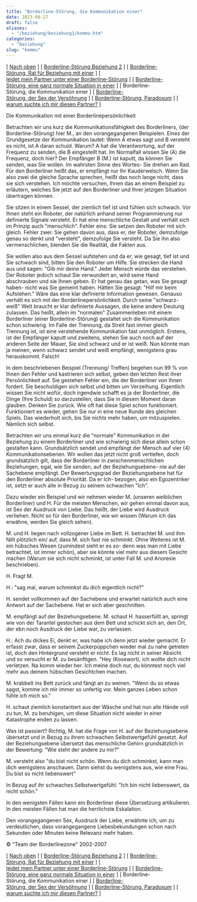 ```yaml
---
title: "Borderline-Störung, die Kommunikation einer"
date: 2023-08-27
draft: false
aliases:
  - "/beziehung/beziehung1/kommu.htm"
categories:
  - "beziehung"
slug: "kommu"
---
```


[ [Nach oben](../beziehung.htm) ] [ [Borderline-Störung Beziehung 2](beziehung1.htm) ] [ [Borderline-Störung, Rat für Beziehung mit einer](../grunds/grunds.htm) ] [ [leidet mein Partner unter einer Borderline-Störung](../ratschl/rat.htm) ] [ [Borderline-Störung, eine ganz normale Situation in einer](../situation1.htm) ] [ Borderline-Störung, die Kommunikation einer ] [ [Borderline-Störung, der Sex der Versöhnung](../../trennung/weinen_schmerz.htm) ] [ [Borderline-Störung, Paradoxum](../paradoxbez/pardoxum.htm) ] [ [warum suchte ich mir diesen Partner?](../../warum_er_sie/warum_partner.htm) ]

Die
Kommunikation mit einer Borderlinepersönlichkeit

Betrachten wir uns kurz die
Kommunikationsfähigkeit des Borderliners, (der Borderline-Störung) hier M., an den vorangegangenen
Beispielen. Eines der Grundgesetze der Kommunikation lautet: Wenn A etwas sagt
und B versteht es nicht, ist A daran schuld. Warum? A hat die Verantwortung, auf
der Frequenz zu senden, die B eingestellt hat. Im Normalfall wissen Sie (A) die
Frequenz, doch hier? Der Empfänger B (M.) ist kaputt, da können Sie senden,
was Sie wollen. Im wahrsten Sinne des Wortes- Sie drehen am Rad. Für den
Borderliner heißt das, er empfängt nur Ihr Kauderwelsch. Wenn Sie also zwei
die gleiche Sprache sprechen, heißt das noch lange nicht, dass sie sich
verstehen. Ich möchte versuchen, Ihnen das an einem Beispiel zu erläutern,
welches Sie jetzt auf den Borderliner und Ihrer jetzigen Situation übertragen können.

Sie sitzen in einem Sessel, der
ziemlich tief ist und fühlen sich schwach. Vor Ihnen steht ein Roboter, der natürlich
anhand seiner Programmierung nur definierte Signale versteht. Er hat eine
menschliche Gestalt und verhält sich im Prinzip auch "menschlich". Fehler
eins: Sie setzen den Roboter mit sich gleich. Fehler zwei: Sie gehen davon aus,
dass er, der Roboter, demzufolge genau so denkt und "versteht", demzufolge
Sie versteht. Da Sie ihn also vermenschlichen, blenden Sie die Realität, die
Fakten aus.

Sie wollen also aus dem Sessel
aufstehen und da er, wie gesagt, tief ist und Sie schwach sind, bitten Sie den
Roboter um Hilfe. Sie strecken die Hand aus und sagen: "Gib mir deine Hand."
Jeder Mensch würde das verstehen. Der Roboter jedoch schaut Sie verwundert an,
wird seine Hand abschrauben und sie Ihnen geben. Er hat genau das getan, was Sie
gesagt haben- nicht was Sie gemeint haben. Hätten Sie gesagt: "Hilf mir beim
Aufstehen." Wäre das eine klar definierte Information gewesen. Genauso
verhält
es sich mit der Borderlinepersönlichkeit. Durch seine "schwarz- weiß" Welt
braucht er klar definierte Aussagen, die keine andere Deutung zulassen. Das heißt,
allein im "normalen" Zusammenleben mit einem Borderliner (einer
Borderline-Störung) gestaltet sich die
Kommunikation schon schwierig. Im Falle der Trennung, da Streit fast immer
gleich Trennung ist, ist eine verstehende Kommunikation fast unmöglich.
Erstens, ist der Empfänger kaputt und zweitens, stehen Sie auch noch auf der
anderen Seite der Mauer, Sie sind schwarz und er ist weiß. Nun könnte man ja
meinen, wenn schwarz sendet und weiß empfängt, wenigstens grau herauskommt.
Falsch!

In dem beschriebenen Beispiel
(Trennung/ Treffen) begehen nun 99 % von Ihnen den Fehler und kastrieren sich
selbst, geben den letzten Rest ihrer Persönlichkeit auf. Sie gestehen Fehler
ein, die der Borderliner von Ihnen fordert. Sie beschuldigen sich selbst und
bitten um Verzeihung. Eigentlich wissen Sie nicht wofür, doch irgendwie schafft
es ja der Borderliner, die Dinge (Ihre Schuld) so darzustellen, dass Sie in
diesem Moment daran glauben. Denken Sie zurück. Wie oft hat diese Spiel schon
funktioniert. Funktioniert es wieder, gehen Sie nur in eine neue Runde des
gleichen Spiels. Das wiederholt sich, bis Sie nichts mehr haben, um
mitzuspielen. Nämlich sich selbst.

Betrachten wir uns einmal kurz
die "normale" Kommunikation in der Beziehung zu einem Borderliner und wie
schwierig sich diese allein schon gestalten kann. Grundsätzlich sendet und empfängt
der Mensch auf vier (4) Kommunikationsebenen. Wir wollen das jetzt nicht groß
vertiefen, doch grundsätzlich gilt, dass der Borderliner in
zwischenmenschlichen Beziehungen, egal, wie Sie senden, auf der Beziehungsebene-
nie auf der Sachebene empfängt. Der Bewertungsgrad der Beziehungsebene hat für
den Borderliner absolute Priorität. Da er Ich- bezogen, also ein Egozentriker ist, setzt er auch alle in Bezug zu seinem
schwachen "Ich".

Dazu wieder ein Beispiel und
wir nehmen wieder M. (unseren weiblichen Borderliner) und H. Für die meisten
Menschen, wir gehen einmal davon aus, ist Sex der Ausdruck von Liebe. Das heißt,
der Liebe wird Ausdruck verliehen. Nicht so für den Borderliner, wie wir wissen
(Warum ich das erwähne, werden Sie gleich sehen).

M. und H. liegen nach
vollzogener Liebe im Bett. H. betrachtet M. und ihm fällt plötzlich ein/ auf,
dass M. sich fast nie schminkt. Ohne Weiteres ist M. ein hübsches Wesen
(zumindest sieht er es so- denn was man mit Liebe betrachtet, ist immer schön),
aber sie könnte viel mehr aus diesem Gesicht machen (Warum sie sich nicht
schminkt, ist unter Fall M. und Anorexie beschrieben).

H. Fragt M.

H.: "sag mal, warum schminkst du dich eigentlich nicht?"

H. sendet vollkommen auf der
Sachebene und erwartet natürlich auch eine Antwort auf der Sachebene. Hat er
sich aber geschnitten.

M. empfängt auf der
Beziehungsebene. M. schaut H. hasserfüllt an, springt wie von der Tarantel
gestochen aus dem Bett und schickt sich an, den Ort, der ebn noch Ausdruck der
Liebe war, zu verlassen.

H.: Ach du dickes Ei, denkt er, was habe ich denn jetzt wieder gemacht. Er
erfasst zwar, dass er seinem Zuckerpüppchen wieder mal zu nahe getreten ist,
doch den Hintergrund versteht er nicht. Es lag nicht in seiner Absicht und so
versucht er M. zu besänftigen. "Hey (Kosewort), ich wollte dich nicht
verletzen. Na komm wieder her. Ich meine doch nur, du könntest noch viel mehr aus deinem hübschen Gesichtchen machen.

M. krabbelt ins Bett zurück
und fängt an zu weinen. "Wenn du so etwas sagst, komme ich mir immer so
unfertig vor. Mein ganzes Leben schon fühle ich mich so."

H. schaut ziemlich konstantiert
aus der Wäsche und hat nun alle Hände voll zu tun, M. zu beruhigen, um diese
Situation nicht wieder in einer Katastrophe enden zu lassen.

Was ist passiert? Richtig, M.
hat die Frage von H. auf der Beziehungsebene übersetzt und in Bezug zu ihrem
schwachen Selbstwertgefühl gesetzt. Auf der Beziehungsebene übersetzt das
menschliche Gehirn grundsätzlich in der Bewertung: "Wie steht der andere zu
mir?"

M. versteht also "du bist
nicht schön. Wenn du dich schminkst, kann man dich wenigstens anschauen. Dann
siehst du wenigstens aus, wie eine Frau. Du bist so nicht liebenswert"

In Bezug auf ihr schwaches
Selbstwertgefühl: "Ich bin nicht liebenswert, da nicht schön."

In den wenigsten Fällen kann
ein Borderliner diese Übersetzung artikulieren. In den meisten Fällen hat man
die herrlichste Eskalation.

Den vorangegangenen Sex,
Ausdruck der Liebe, erwähnte ich, um zu verdeutlichen, dass vorangegangene
Liebesbekundungen schon nach Sekunden oder Minuten keine Relevanz mehr haben.

© "Team der Borderlinezone"
2002-2007

[ [Nach oben](../beziehung.htm) ] [ [Borderline-Störung Beziehung 2](beziehung1.htm) ] [ [Borderline-Störung, Rat für Beziehung mit einer](../grunds/grunds.htm) ] [ [leidet mein Partner unter einer Borderline-Störung](../ratschl/rat.htm) ] [ [Borderline-Störung, eine ganz normale Situation in einer](../situation1.htm) ] [ Borderline-Störung, die Kommunikation einer ] [ [Borderline-Störung, der Sex der Versöhnung](../../trennung/weinen_schmerz.htm) ] [ [Borderline-Störung, Paradoxum](../paradoxbez/pardoxum.htm) ] [ [warum suchte ich mir diesen Partner?](../../warum_er_sie/warum_partner.htm) ]
